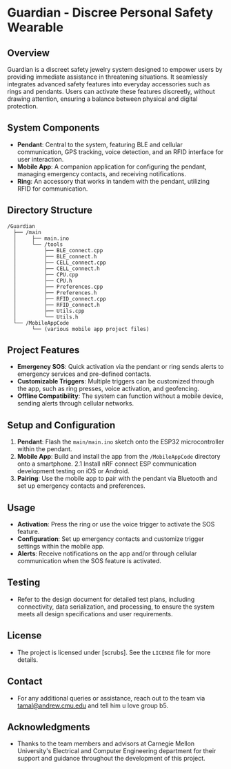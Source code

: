 # Guardian - Discree Personal Safety Wearable

## Overview

Guardian is a discreet safety jewelry system designed to empower users by providing immediate assistance in threatening situations. It seamlessly integrates advanced safety features into everyday accessories such as rings and pendants. Users can activate these features discreetly, without drawing attention, ensuring a balance between physical and digital protection.

## System Components

- **Pendant**: Central to the system, featuring BLE and cellular communication, GPS tracking, voice detection, and an RFID interface for user interaction.
- **Mobile App**: A companion application for configuring the pendant, managing emergency contacts, and receiving notifications.
- **Ring**: An accessory that works in tandem with the pendant, utilizing RFID for communication.

## Directory Structure

```
/Guardian
  ├── /main
  │     ├── main.ino
  │     └── /tools
  │         ├── BLE_connect.cpp
  │         ├── BLE_connect.h
  │         ├── CELL_connect.cpp
  │         ├── CELL_connect.h
  │         ├── CPU.cpp
  │         ├── CPU.h
  │         ├── Preferences.cpp
  │         ├── Preferences.h
  │         ├── RFID_connect.cpp
  │         ├── RFID_connect.h
  │         ├── Utils.cpp
  │         └── Utils.h
  └── /MobileAppCode
        └── (various mobile app project files)
```

## Project Features

- **Emergency SOS**: Quick activation via the pendant or ring sends alerts to emergency services and pre-defined contacts.
- **Customizable Triggers**: Multiple triggers can be customized through the app, such as ring presses, voice activation, and geofencing.
- **Offline Compatibility**: The system can function without a mobile device, sending alerts through cellular networks.

## Setup and Configuration

1. **Pendant**: Flash the `main/main.ino` sketch onto the ESP32 microcontroller within the pendant.
2. **Mobile App**: Build and install the app from the `/MobileAppCode` directory onto a smartphone.
   2.1 Install nRF connect ESP communication development testing on iOS or Android.
4. **Pairing**: Use the mobile app to pair with the pendant via Bluetooth and set up emergency contacts and preferences.

## Usage

- **Activation**: Press the ring or use the voice trigger to activate the SOS feature.
- **Configuration**: Set up emergency contacts and customize trigger settings within the mobile app.
- **Alerts**: Receive notifications on the app and/or through cellular communication when the SOS feature is activated.

## Testing

- Refer to the design document for detailed test plans, including connectivity, data serialization, and processing, to ensure the system meets all design specifications and user requirements.

## License

- The project is licensed under [scrubs]. See the `LICENSE` file for more details.

## Contact

- For any additional queries or assistance, reach out to the team via tamal@andrew.cmu.edu and tell him u love group b5.

## Acknowledgments

- Thanks to the team members and advisors at Carnegie Mellon University's Electrical and Computer Engineering department for their support and guidance throughout the development of this project.

